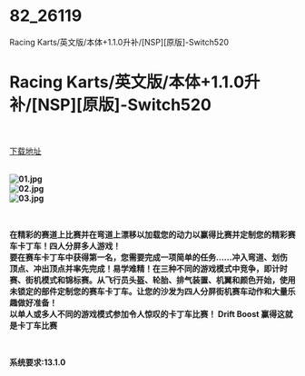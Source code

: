 # 82_26119
Racing Karts/英文版/本体+1.1.0升补/[NSP][原版]-Switch520
# Racing Karts/英文版/本体+1.1.0升补/[NSP][原版]-Switch520
 <br/></br>
[下载地址](https://www.switch520.cc/article/26119 "下载地址")
<br/></br>

<p><strong><img title="01.jpg" src="https://www.switch520.cc/muke_img/2022_01_05_cbe14ce6ad126.jpg" alt="01.jpg"></strong><br>
<strong><img title="02.jpg" src="https://www.switch520.cc/muke_img/2022_01_05_e7523e11e2b05.jpg" alt="02.jpg"></strong><br>
<strong><img title="03.jpg" src="https://www.switch520.cc/muke_img/2022_01_05_4282a96d9b52d.jpg" alt="03.jpg"></strong></p>
<p>&nbsp;</p>
<p><strong>在精彩的赛道上比赛并在弯道上漂移以加载您的动力以赢得比赛并定制您的精彩赛车卡丁车！四人分屏多人游戏！</strong><br>
<strong>要在赛车卡丁车中获得第一名，您需要完成一项简单的任务……冲入弯道、划伤顶点、冲出顶点并率先完成！易学难精！在三种不同的游戏模式中竞争，即计时赛、街机模式和锦标赛。从飞行员头盔、轮胎、排气装置、机翼和颜色开始，使用未锁定的部件定制您的赛车卡丁车。让您的沙发为四人分屏街机赛车动作和大量乐趣做好准备！</strong><br>
<strong>以单人或多人不同的游戏模式参加令人惊叹的卡丁车比赛！ Drift Boost 赢得这就是卡丁车比赛</strong></p>
<p>&nbsp;</p>
<p><strong>系统要求:13.1.0</strong></p>



